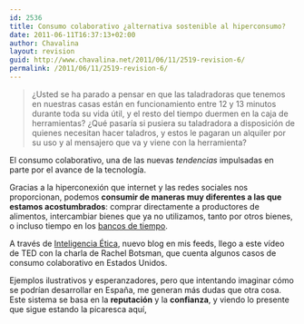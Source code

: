 ```yaml
---
id: 2536
title: Consumo colaborativo ¿alternativa sostenible al hiperconsumo?
date: 2011-06-11T16:37:13+02:00
author: Chavalina
layout: revision
guid: http://www.chavalina.net/2011/06/11/2519-revision-6/
permalink: /2011/06/11/2519-revision-6/
---
```

> ¿Usted se ha parado a pensar en que las taladradoras que tenemos en nuestras casas están en funcionamiento entre 12 y 13 minutos durante toda su vida útil, y el resto del tiempo duermen en la caja de herramientas? ¿Qué pasaría si pusiera su taladradora a disposición de quienes necesitan hacer taladros, y estos le pagaran un alquiler por su uso y al mensajero que va y viene con la herramienta?

El consumo colaborativo, una de las nuevas _tendencias_ impulsadas en parte por el avance de la tecnología.

Gracias a la hiperconexión que internet y las redes sociales nos proporcionan, podemos **consumir de maneras muy diferentes a las que estamos acostumbrados**: comprar directamente a productores de alimentos, intercambiar bienes que ya no utilizamos, tanto por otros bienes, o incluso tiempo en los <a href="http://es.wikipedia.org/wiki/Banco_de_tiempo" target="_blank">bancos de tiempo</a>.

A través de <a href="http://inteligenciaetica.com/2011/05/consumo-colaborativo-vida-apoyando-vida/" target="_blank">Inteligencia Ética</a>, nuevo blog en mis feeds, llego a este vídeo de TED con la charla de Rachel Botsman, que cuenta algunos casos de consumo colaborativo en Estados Unidos.

Ejemplos ilustrativos y esperanzadores, pero que intentando imaginar cómo se podrían desarrollar en España, me generan más dudas que otra cosa. Este sistema se basa en la **reputación** y la **confianza**, y viendo lo presente que sigue estando la picaresca aquí,

<p style="text-align: center;">
</p>